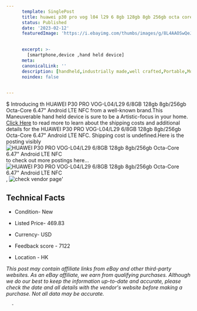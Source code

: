 ```yaml
---
      template: SinglePost
      title: huawei p30 pro vog l04 l29 6 8gb 128gb 8gb 256gb octa core 6 47 android lte nfc
      status: Published
      date: '2023-02-12'
      featuredImage: 'https://i.ebayimg.com/thumbs/images/g/8L4AAOSwQeJj185J/s-l225.jpg'
       

      excerpt: >-
        [smartphone,device ,hand held device]
      meta:
      canonicalLink: ''
      description: [handheld,industrially made,well crafted,Portable,Mobile,Compact,Convenient,Lightweight,Maneuverable,Man-portable,Miniature,Carriable,Hand-held,Light,Holdable,Transportable,Mobile device,Pocket-sized,On-the-go,Wireless,Cordless,Compact size,Convenient size, smartphone,device ,hand held device]
      noindex: false
      

---
```

$
      Introducing th HUAWEI P30 PRO VOG-L04/L29 6/8GB 128gb 8gb/256gb Octa-Core 6.47" Android LTE NFC from a well-known brand.This Maneuverable hand held device is sure to be a Artistic-focus in your home. [Click Here](https://www.ebay.com/itm/353567871448?hash=item52524991d8%3Ag%3A8L4AAOSwQeJj185J&mkevt=1&mkcid=1&mkrid=711-53200-19255-0&campid=%253CePNCampaignId%253E&customid=%253CreferenceId%253E&toolid=10049) to read more to learn about the shipping costs and additional details for the HUAWEI P30 PRO VOG-L04/L29 6/8GB 128gb 8gb/256gb Octa-Core 6.47" Android LTE NFC. Shipping cost is undefined.Here is the posting visibly ![HUAWEI P30 PRO VOG-L04/L29 6/8GB 128gb 8gb/256gb Octa-Core 6.47" Android LTE NFC](https://i.ebayimg.com/thumbs/images/g/8L4AAOSwQeJj185J/s-l225.jpg) to check out more postings here... ![HUAWEI P30 PRO VOG-L04/L29 6/8GB 128gb 8gb/256gb Octa-Core 6.47" Android LTE NFC](https://i.ebayimg.com/images/g/8L4AAOSwQeJj185J/s-l960.jpg), ![check vendor page](https://origin-galleryplus.ebayimg.com/ws/web/353567871448_2_0_1/225x225.jpg,https://origin-galleryplus.ebayimg.com/ws/web/353567871448_3_0_1/225x225.jpg,https://origin-galleryplus.ebayimg.com/ws/web/353567871448_4_0_1/225x225.jpg,https://origin-galleryplus.ebayimg.com/ws/web/353567871448_5_0_1/225x225.jpg,https://origin-galleryplus.ebayimg.com/ws/web/353567871448_6_0_1/225x225.jpg,https://origin-galleryplus.ebayimg.com/ws/web/353567871448_7_0_1/225x225.jpg,https://origin-galleryplus.ebayimg.com/ws/web/353567871448_8_0_1/225x225.jpg)'

      

 ## Technical Facts 



     
      

 - Condition- New 


      

 - Listed Price- 469.83 


      

 - Currency- USD 


      

 - Feedback score - 7122 


      

 - Location - HK 


      
      

 *_This post may contain affiliate links from eBay and other third-party websites. As an eBay affiliate, we earn from qualifying purchases. Although we do our best to keep the information up-to-date and accurate, please check the date and all details with the vendor's website before making a purchase. Not all data may be accurate._*




      -

